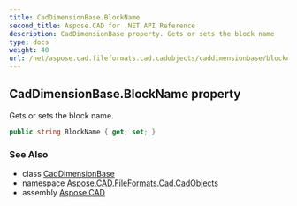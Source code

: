 ```yaml
---
title: CadDimensionBase.BlockName
second_title: Aspose.CAD for .NET API Reference
description: CadDimensionBase property. Gets or sets the block name
type: docs
weight: 40
url: /net/aspose.cad.fileformats.cad.cadobjects/caddimensionbase/blockname/
---
```

## CadDimensionBase.BlockName property

Gets or sets the block name.

```csharp
public string BlockName { get; set; }
```

### See Also

* class [CadDimensionBase](../)
* namespace [Aspose.CAD.FileFormats.Cad.CadObjects](../../caddimensionbase/)
* assembly [Aspose.CAD](../../../)


